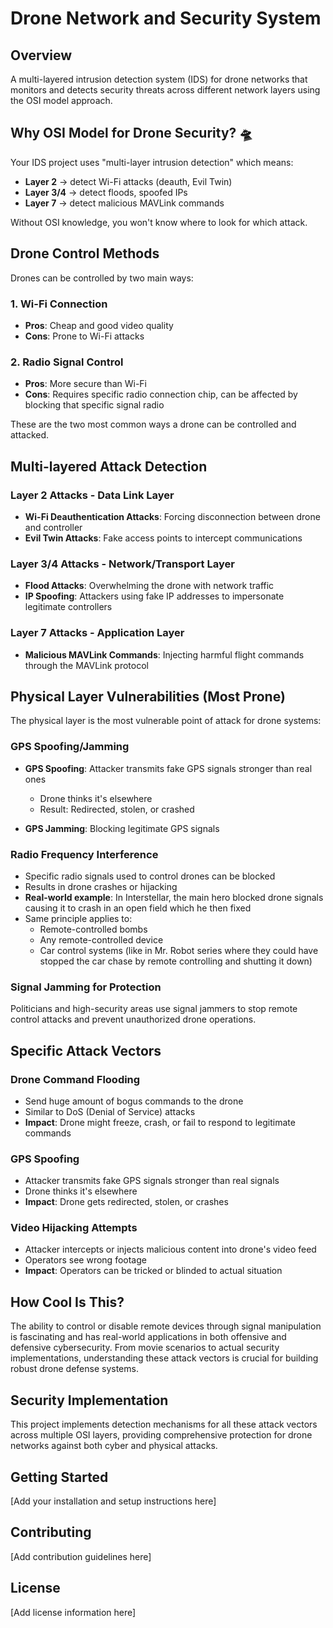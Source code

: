 # Drone Network and Security System

## Overview

A multi-layered intrusion detection system (IDS) for drone networks that monitors and detects security threats across different network layers using the OSI model approach.

## Why OSI Model for Drone Security? 🛸

Your IDS project uses "multi-layer intrusion detection" which means:

- **Layer 2** → detect Wi-Fi attacks (deauth, Evil Twin)
- **Layer 3/4** → detect floods, spoofed IPs  
- **Layer 7** → detect malicious MAVLink commands

Without OSI knowledge, you won't know where to look for which attack.

## Drone Control Methods

Drones can be controlled by two main ways:

### 1. Wi-Fi Connection
- **Pros**: Cheap and good video quality
- **Cons**: Prone to Wi-Fi attacks

### 2. Radio Signal Control
- **Pros**: More secure than Wi-Fi
- **Cons**: Requires specific radio connection chip, can be affected by blocking that specific signal radio

These are the two most common ways a drone can be controlled and attacked.

## Multi-layered Attack Detection

### Layer 2 Attacks - Data Link Layer
- **Wi-Fi Deauthentication Attacks**: Forcing disconnection between drone and controller
- **Evil Twin Attacks**: Fake access points to intercept communications

### Layer 3/4 Attacks - Network/Transport Layer
- **Flood Attacks**: Overwhelming the drone with network traffic
- **IP Spoofing**: Attackers using fake IP addresses to impersonate legitimate controllers

### Layer 7 Attacks - Application Layer
- **Malicious MAVLink Commands**: Injecting harmful flight commands through the MAVLink protocol

## Physical Layer Vulnerabilities (Most Prone)

The physical layer is the most vulnerable point of attack for drone systems:

### GPS Spoofing/Jamming
- **GPS Spoofing**: Attacker transmits fake GPS signals stronger than real ones
  - Drone thinks it's elsewhere
  - Result: Redirected, stolen, or crashed
  
- **GPS Jamming**: Blocking legitimate GPS signals

### Radio Frequency Interference
- Specific radio signals used to control drones can be blocked
- Results in drone crashes or hijacking
- **Real-world example**: In Interstellar, the main hero blocked drone signals causing it to crash in an open field which he then fixed
- Same principle applies to:
  - Remote-controlled bombs
  - Any remote-controlled device
  - Car control systems (like in Mr. Robot series where they could have stopped the car chase by remote controlling and shutting it down)

### Signal Jamming for Protection
Politicians and high-security areas use signal jammers to stop remote control attacks and prevent unauthorized drone operations.

## Specific Attack Vectors

### Drone Command Flooding
- Send huge amount of bogus commands to the drone
- Similar to DoS (Denial of Service) attacks
- **Impact**: Drone might freeze, crash, or fail to respond to legitimate commands

### GPS Spoofing
- Attacker transmits fake GPS signals stronger than real signals
- Drone thinks it's elsewhere
- **Impact**: Drone gets redirected, stolen, or crashes

### Video Hijacking Attempts
- Attacker intercepts or injects malicious content into drone's video feed
- Operators see wrong footage
- **Impact**: Operators can be tricked or blinded to actual situation

## How Cool Is This?

The ability to control or disable remote devices through signal manipulation is fascinating and has real-world applications in both offensive and defensive cybersecurity. From movie scenarios to actual security implementations, understanding these attack vectors is crucial for building robust drone defense systems.

## Security Implementation

This project implements detection mechanisms for all these attack vectors across multiple OSI layers, providing comprehensive protection for drone networks against both cyber and physical attacks.

## Getting Started

[Add your installation and setup instructions here]

## Contributing

[Add contribution guidelines here]

## License

[Add license information here]
